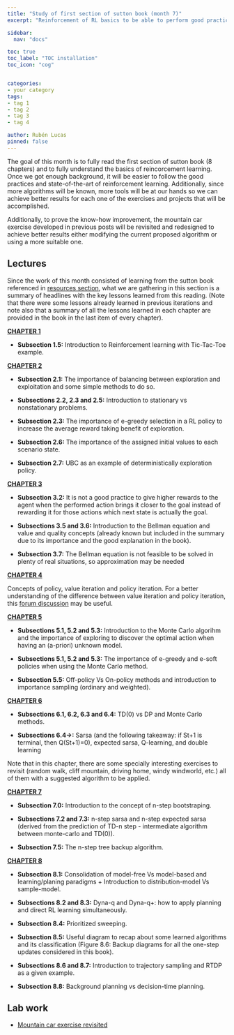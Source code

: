 ```yaml
---
title: "Study of first section of sutton book (month 7)"
excerpt: "Reinforcement of RL basics to be able to perform good practices when developing"

sidebar:
  nav: "docs"

toc: true
toc_label: "TOC installation"
toc_icon: "cog"


categories:
- your category
tags:
- tag 1
- tag 2
- tag 3
- tag 4

author: Rubén Lucas
pinned: false
---
```


The goal of this month is to fully read the first section of sutton book (8 chapters) and to fully understand
the basics of reincorcement learning. Once we got enough background, it will be easier to follow the good practices
and state-of-the-art of reinforcement learning. Additionally, since more algorithms will be known, more tools will
be at our hands so we can achieve better results for each one of the exercises and projects that will be accomplished.

Additionally, to prove the know-how improvement, the mountain car exercise developed in previous posts will be revisited
and redesigned to achieve better results either modifying the current proposed algorithm or using a more suitable one.


## Lectures

Since the work of this month consisted of learning from the sutton book referenced in [resources section](https://roboticslaburjc.github.io/2020-phd-ruben-lucas/about/), what we are gathering in this section is a summary of headlines with the key lessons learned from this reading. (Note that there were some lessons already learned in previous iterations and note also that a summary of all the lessons learned in each chapter are provided in the book in the last item of every chapter).


<strong><span style="text-decoration: underline">CHAPTER 1</span></strong>  

-  <strong>Subsection 1.5:</strong> Introduction to Reinforcement learning with Tic-Tac-Toe example.



<strong><span style="text-decoration: underline">CHAPTER 2</span></strong>  

-  <strong>Subsection 2.1:</strong> The importance of balancing between exploration and exploitation and some simple methods to do so.

-  <strong>Subsections 2.2, 2.3 and 2.5:</strong> Introduction to stationary vs nonstationary problems.

-  <strong>Subsection 2.3:</strong> The importance of e-greedy selection in a RL policy to increase the average reward taking benefit of exploration.

-  <strong>Subsection 2.6:</strong> The importance of the assigned initial values to each scenario state.

-  <strong>Subsection 2.7:</strong> UBC as an example of deterministically exploration policy.



<strong><span style="text-decoration: underline">CHAPTER 3</span></strong>  

-  <strong>Subsection 3.2:</strong> It is not a good practice to give higher rewards to the agent when the performed action brings it closer to the goal instead of rewarding it for those actions which next state is actually the goal.

-  <strong>Subsections 3.5 and 3.6:</strong> Introduction to the Bellman equation and value and quality concepts (already known but included in the summary due to its importance and the good explanation in the book).

-  <strong>Subsection 3.7:</strong> The Bellman equation is not feasible to be solved in plenty of real situations, so approximation may be needed



<strong><span style="text-decoration: underline">CHAPTER 4</span></strong>  

Concepts of policy, value iteration and policy iteration.
For a better understanding of the difference between value iteration and policy iteration, this [forum discussion](https://stackoverflow.com/questions/37370015/what-is-the-difference-between-value-iteration-and-policy-iteration#:~:text=As%20much%20as%20I%20understand,the%20reward%20of%20that%20policy.) may be useful.



<strong><span style="text-decoration: underline">CHAPTER 5</span></strong>  

-  <strong>Subsections 5.1, 5.2 and 5.3:</strong> Introduction to the Monte Carlo algorihm and the importance of exploring to discover the optimal action when having an (a-priori) unknown model.

-  <strong>Subsections 5.1, 5.2 and 5.3:</strong> The importance of e-greedy and e-soft policies when using the Monte Carlo method.

-  <strong>Subsection 5.5:</strong> Off-policy Vs On-policy methods and introduction to importance sampling (ordinary and weighted).



<strong><span style="text-decoration: underline">CHAPTER 6</span></strong>  

-  <strong>Subsections 6.1, 6.2, 6.3 and 6.4:</strong> TD(0) vs DP and Monte Carlo methods.

-  <strong>Subsections 6.4->:</strong>  Sarsa (and the following takeaway: if St+1 is terminal, then Q(St+1)=0), expected sarsa, Q-learning, and double learning

Note that in this chapter, there are some specially interesting exercises to revisit (random walk, cliff mountain, driving home, windy windworld, etc.) all of them with a suggested algorithm to be applied.



<strong><span style="text-decoration: underline">CHAPTER 7</span></strong>  

-  <strong>Subsection 7.0:</strong> Introduction to the concept of n-step bootstraping.

-  <strong>Subsections 7.2 and 7.3:</strong>  n-step sarsa and n-step expected sarsa (derived from the prediction of TD-n step - intermediate
algorithm between monte-carlo and TD(0)).

-  <strong>Subsection 7.5:</strong> The n-step tree backup algorithm.



<strong><span style="text-decoration: underline">CHAPTER 8</span></strong>  

-  <strong>Subsection 8.1:</strong> Consolidation of model-free Vs model-based and learning/planing paradigms + Introduction to distribution-model Vs sample-model.

-  <strong>Subsections 8.2 and 8.3:</strong> Dyna-q and Dyna-q+: how to apply planning and direct RL learning simultaneously.

-  <strong>Subsection 8.4:</strong> Prioritized sweeping.

-  <strong>Subsection 8.5:</strong> Useful diagram to recap about some learned algorithms and its classification (Figure 8.6: Backup diagrams for all the one-step updates considered in this book).

-  <strong>Subsections 8.6 and 8.7:</strong> Introduction to trajectory sampling and RTDP as a given example.

-  <strong>Subsection 8.8:</strong> Background planning vs decision-time planning.



## Lab work

- [Mountain car exercise revisited](https://roboticslaburjc.github.io/2020-phd-ruben-lucas/projects/2021-03-21-revisited_mountain_car)

